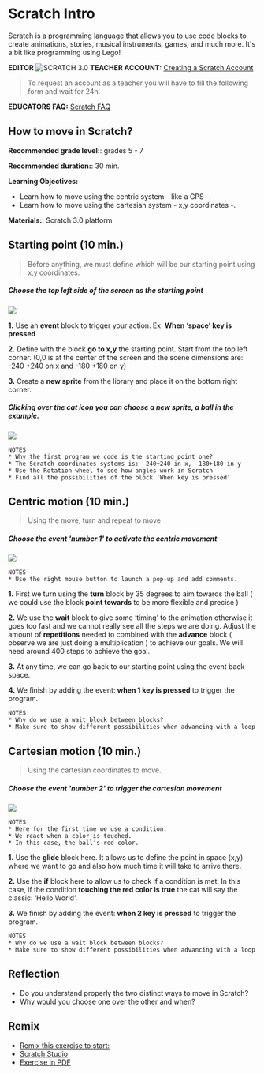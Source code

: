 
# Scratch Intro

Scratch is a programming language that allows you to use code blocks to create animations, stories, musical instruments, games, and much more. It's a bit like programming using Lego!

**EDITOR**
![SCRATCH 3.0](/assets/images/scratch.png)
**TEACHER ACCOUNT:** [Creating a Scratch Account](https://scratch.mit.edu/educators/#teacher-accounts)

> To request an account as a teacher you will have to fill the following form and wait for 24h.

**EDUCATORS FAQ:** [Scratch FAQ](https://scratch.mit.edu/educators/faq)



## How to move in Scratch?

<!-- ## PDF
[Link to PDF]([https://docs.google.com/document/d/14m6sM5742f5tcNvaA6AtpJ5kkyg5ElFPkMub8RG8fXE/edit]) -->
**Recommended grade level:**: grades 5 - 7

**Recommended duration:**: 30 min.

**Learning Objectives:**
* Learn how to move using the centric system - like a GPS -.
* Learn how to move using the cartesian system - x,y coordinates -.

**Materials:**: Scratch 3.0 platform

## Starting point (10 min.)
> Before anything, we must define which will be our starting point using x,y coordinates.

##### Choose the top left side of the screen as the starting point
![](/assets/images/am-scratch/sc-1.png)

**1.** Use an **event** block to trigger your action. Ex: **When ‘space’ key is pressed**

**2.** Define with the block **go to x,y** the starting point. Start from the top left corner.
(0,0 is at the center of the screen and the scene dimensions are: 
-240 +240 on x and -180 +180 on y)

**3.** Create a **new sprite** from the library and place it on the bottom right corner.

##### Clicking over the cat icon you can choose a new sprite, a ball in the example. 
![](/assets/images/am-scratch/sc-2.png)

    NOTES
    * Why the first program we code is the starting point one?
    * The Scratch coordinates systems is: -240+240 in x, -180+180 in y
    * Use the Rotation wheel to see how angles work in Scratch
    * Find all the possibilities of the block 'When key is pressed'


## Centric motion (10 min.)
> Using the move, turn and repeat to move

##### Choose the event 'number 1' to activate the centric movement
![](/assets/images/am-scratch/sc-3.png)

    NOTES
    * Use the right mouse button to launch a pop-up and add comments.
         


**1.** First we turn using the **turn** block by 35 degrees to aim towards the ball
( we could use the block **point towards** to be more flexible and precise )

**2.** We use the **wait** block to give some ‘timing’ to the animation otherwise it goes too fast and we cannot really see all the steps we are doing. Adjust the amount of **repetitions** needed to combined with the **advance** block ( observe we are just doing a multiplication ) to achieve our goals. We will need around 400 steps to achieve the goal.

**3.** At any time, we can go back to our starting point using the event back-space.

**4.** We finish by adding the event: **when 1 key is pressed** to trigger the program.

    NOTES
    * Why do we use a wait block between blocks?
    * Make sure to show different possibilities when advancing with a loop

## Cartesian motion (10 min.)
> Using the cartesian coordinates to move.

##### Choose the event 'number 2' to trigger the cartesian movement
![](/assets/images/am-scratch/sc-4.png)

    NOTES
    * Here for the first time we use a condition.
    * We react when a color is touched.
    * In this case, the ball’s red color.
         


**1.** Use the **glide** block here. It allows us to define the point in space (x,y) where we want to go and also how much time it will take to arrive there.

**2.** Use the **if** block here to allow us to check if a condition is met. In this case, if the condition **touching the red color is true** the cat will say the classic: 
‘Hello World’.

**3.** We finish by adding the event: **when 2 key is pressed** to trigger the program.

    NOTES
    * Why do we use a wait block between blocks?
    * Make sure to show different possibilities when advancing with a loop

## Reflection
* Do you understand properly the two distinct ways to move in Scratch?
* Why would you choose one over the other and when?

## Remix
* [Remix this exercise to start: ](https://scratch.mit.edu/projects/325327677/editor/)
* [Scratch Studio](https://scratch.mit.edu/studios/25104660/)
* [Exercise in PDF](https://docs.google.com/document/d/14m6sM5742f5tcNvaA6AtpJ5kkyg5ElFPkMub8RG8fXE/edit#)


